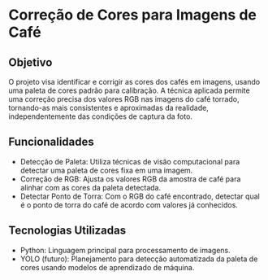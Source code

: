 # Correção de Cores para Imagens de Café

## Objetivo
O projeto visa identificar e corrigir as cores dos cafés em imagens, usando uma paleta de cores padrão para calibração. A técnica aplicada permite uma correção precisa dos valores RGB nas imagens do café torrado, tornando-as mais consistentes e aproximadas da realidade, independentemente das condições de captura da foto.

## Funcionalidades
- Detecção de Paleta: Utiliza técnicas de visão computacional para detectar uma paleta de cores fixa em uma imagem.
- Correção de RGB: Ajusta os valores RGB da amostra de café para alinhar com as cores da paleta detectada.
- Detectar Ponto de Torra: Com o RGB do café encontrado, detectar qual é o ponto de torra do café de acordo com valores já conhecidos.

## Tecnologias Utilizadas
- Python: Linguagem principal para processamento de imagens.
- YOLO (futuro): Planejamento para detecção automatizada da paleta de cores usando modelos de aprendizado de máquina.
